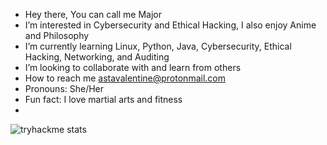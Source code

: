 - Hey there, You can call me Major
- I’m interested in Cybersecurity and Ethical Hacking, I also enjoy Anime and Philosophy
- I’m currently learning Linux, Python, Java, Cybersecurity, Ethical Hacking, Networking, and Auditing
- I’m looking to collaborate with and learn from others
- How to reach me astavalentine@protonmail.com 
- Pronouns: She/Her
- Fun fact: I love martial arts and fitness
- 
![tryhackme stats](https://raw.githubusercontent.com/CyberGhostMajor/CyberGhostMajor/master/assets/thm_propic.png)
<!---
CyberGhostMajor-V/CyberGhostMajor-V is a ✨ special ✨ repository because its `README.md` (this file) appears on your GitHub profile.
You can click the Preview link to take a look at your changes.
--->
